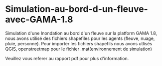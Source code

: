 # Simulation-au-bord-d-un-fleuve-avec-GAMA-1.8
Simulation d'une Inondation au bord d'un fleuve sur la platform GAMA 1.8, nous avons utilisé des fichiers shapefiles pour les agents (fleuve, nuage, pluie, personne). Pour importer les fichiers shapefils nous avons utlisés QGIS, openstreetmap pour le fichier .mat(environnement de simulation)

Veuillez vous referer au rapport pdf pour plus d'information.
